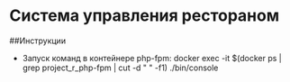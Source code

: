 # Система управления рестораном

##Инструкции

- Запуск команд в контейнере php-fpm:
docker exec -it $(docker ps | grep project_r_php-fpm | cut -d " " -f1) ./bin/console 
